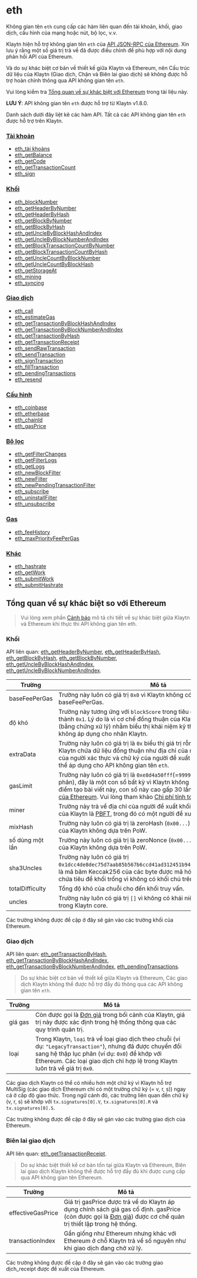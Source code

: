 # eth

Không gian tên `eth` cung cấp các hàm liên quan đến tài khoản, khối, giao dịch, cấu hình của mạng hoặc nút, bộ lọc, v.v.

Klaytn hiện hỗ trợ không gian tên `eth` của [API JSON-RPC của Ethereum](https://eth.wiki/json-rpc/API). Xin lưu ý rằng một số giá trị trả về đã được điều chỉnh để phù hợp với nội dung phản hồi API của Ethereum.

Và do sự khác biệt cơ bản về thiết kế giữa Klaytn và Ethereum, nên Cấu trúc dữ liệu của Klaytn (Giao dịch, Chặn và Biên lai giao dịch) sẽ không được hỗ trợ hoàn chỉnh thông qua API không gian tên `eth`.

Vui lòng kiểm tra [Tổng quan về sự khác biệt với Ethereum](#differences_overview_from_ethereum) trong tài liệu này.

**LƯU Ý**: API không gian tên `eth` được hỗ trợ từ Klaytn v1.8.0.

Danh sách dưới đây liệt kê các hàm API. Tất cả các API không gian tên `eth` được hỗ trợ trên Klaytn.

### [Tài khoản](./account.md) <a id="account"></a>
- [eth_tài khoảns](./account.md#eth_accounts)
- [eth_getBalance](./account.md#eth_getbalance)
- [eth_getCode](./account.md#eth_getcode)
- [eth_getTransactionCount](./account.md#eth_gettransactioncount)
- [eth_sign](./account.md#eth_sign)

### [Khối](./block.md) <a id="block"></a>
- [eth_blockNumber](./block.md#eth_blocknumber)
- [eth_getHeaderByNumber](./block.md#eth_getheaderbynumber)
- [eth_getHeaderByHash](./block.md#eth_getheaderbyhash)
- [eth_getBlockByNumber](./block.md#eth_getblockbynumber)
- [eth_getBlockByHash](./block.md#eth_getblockbyhash)
- [eth_getUncleByBlockHashAndIndex](./block.md#eth_getunclebyblockhashandindex)
- [eth_getUncleByBlockNumberAndIndex](./block.md#eth_getunclebyblocknumberandindex)
- [eth_getBlockTransactionCountByNumber](./block.md#eth_getblocktransactioncountbynumber)
- [eth_getBlockTransactionCountByHash](./block.md#eth_getblocktransactioncountbyhash)
- [eth_getUncleCountByBlockNumber](./block.md#eth_getunclecountbyblocknumber)
- [eth_getUncleCountByBlockHash](./block.md#eth_getunclecountbyblockhash)
- [eth_getStorageAt](./block.md#eth_getstorageat)
- [eth_mining](./block.md#eth_mining)
- [eth_syncing](./block.md#eth_syncing)


### [Giao dịch](./transaction.md) <a id="transaction"></a>
- [eth_call](./transaction.md#eth_call)
- [eth_estimateGas](./transaction.md#eth_estimategas)
- [eth_getTransactionByBlockHashAndIndex](./transaction.md#eth_gettransactionbyblockhashandindex)
- [eth_getTransactionByBlockNumberAndIndex](./transaction.md#eth_gettransactionbyblocknumberandindex)
- [eth_getTransactionByHash](./transaction.md#eth_gettransactionbyhash)
- [eth_getTransactionReceipt](./transaction.md#eth_gettransactionreceipt)
- [eth_sendRawTransaction](./transaction.md#eth_sendrawtransaction)
- [eth_sendTransaction](./transaction.md#eth_sendtransaction)
- [eth_signTransaction](./transaction.md#eth_signtransaction)
- [eth_fillTransaction](./transaction.md#eth_filltransaction)
- [eth_pendingTransactions](./transaction.md#eth_pendingtransactions)
- [eth_resend](./transaction.md#eth_resend)

### [Cấu hình](./config.md) <a id="configuration"></a>
- [eth_coinbase](./config.md#eth_coinbase)
- [eth_etherbase](./config.md#eth_etherbase)
- [eth_chainId](./config.md#eth_chainid)
- [eth_gasPrice](./config.md#eth_gasprice)


### [Bộ lọc](./filter.md) <a id="filter"></a>
- [eth_getFilterChanges](./filter.md#eth_getfilterchanges)
- [eth_getFilterLogs](./filter.md#eth_getfilterlogs)
- [eth_getLogs](./filter.md#eth_getlogs)
- [eth_newBlockFilter](./filter.md#eth_newblockfilter)
- [eth_newFilter](./filter.md#eth_newfilter)
- [eth_newPendingTransactionFilter](./filter.md#eth_newpendingtransactionfilter)
- [eth_subscribe](./filter.md#eth_subscribe)
- [eth_uninstallFilter](./filter.md#eth_uninstallfilter)
- [eth_unsubscribe](./filter.md#eth_unsubscribe)


### [Gas](./gas.md) <a id="gas"></a>
- [eth_feeHistory](./gas.md#eth_feehistory)
- [eth_maxPriorityFeePerGas](./gas.md#eth_maxpriorityfeepergas)

### [Khác](./misc.md) <a id="miscellaneous"></a>
- [eth_hashrate](./misc.md#eth_hashrate)
- [eth_getWork](./misc.md#eth_getwork)
- [eth_submitWork](./misc.md#eth_submitwork)
- [eth_submitHashrate](./misc.md#eth_submithashrate)

## Tổng quan về sự khác biệt so với Ethereum <a id="differences_overview_from_ethereum"></a>

> Vui lòng xem phần [Cảnh báo](./caution.md) mô tả chi tiết về sự khác biệt giữa Klaytn và Ethereum khi thực thi API không gian tên eth.

### Khối <a id="block"></a>

API liên quan: [eth_getHeaderByNumber](./block.md#eth_getHeaderByNumber), [eth_getHeaderByHash](./block.md#eth_getHeaderByHash), [eth_getBlockByHash](./block.md#eth_getBlockByHash), [eth_getBlockByNumber](./block.md#eth_getBlockByNumber), [eth_getUncleByBlockHashAndIndex](./block.md#eth_getUncleByBlockHashAndIndex), [eth_getUncleByBlockNumberAndIndex](./block.md#eth_getUncleByBlockNumberAndIndex).

| Trường          | Mô tả                                                                                                                                                                                                                                                                                                                                                                                                                                    |
| --------------- | ---------------------------------------------------------------------------------------------------------------------------------------------------------------------------------------------------------------------------------------------------------------------------------------------------------------------------------------------------------------------------------------------------------------------------------------- |
| baseFeePerGas   | Trường này luôn có giá trị `0x0` vì Klaytn không có chế độ baseFeePerGas.                                                                                                                                                                                                                                                                                                                                                                |
| độ khó          | Trường này tương ứng với `blockScore` trong tiêu đề Klaytn, được cố định thành `0x1`. Lý do là vì cơ chế đồng thuận của Klaytn không dựa trên PoW (bằng chứng xử lý) nhằm biểu thị khái niệm kỹ thuật về độ khó của khối không áp dụng cho nhân Klaytn.                                                                                                                                                                                  |
| extraData       | Trường này luôn có giá trị là `0x` biểu thị giá trị rỗng. Do `extraData` của Klaytn chứa dữ liệu đồng thuận như địa chỉ của người xác thực, chữ ký của người xác thực và chữ ký của người đề xuất nên dữ liệu này không thể áp dụng cho API không gian tên `eth`.                                                                                                                                                                        |
| gasLimit        | Trường này luôn có giá trị là `0xe8d4a50fff`(=`999999999999` ở dạng thập phân), đây là một con số bất kỳ vì Klaytn không có GasLimit. Tại thời điểm tạo bài viết này, con số này cao gấp 30 lần so với [giới hạn gas khối của Ethereum](https://ethereum.org/en/developers/docs/gas/#block-size). Vui lòng tham khảo [Chi phí tính toán](../../../learn/computation/computation-cost.md) để biết thêm chi tiết. |
| miner           | Trường này trả về địa chỉ của người đề xuất khối, vì [cơ chế đồng thuận](../../../learn/consensus-mechanism.md) của Klaytn là [PBFT](../../../learn/consensus-mechanism.md#pbft-practical-byzantine-fault-tolerance), trong đó có một người đề xuất khối thay vì thợ đào.                                                                                                                                                |
| mixHash         | Trường này luôn có giá trị là zeroHash (`0x00...`) vì cơ chế đồng thuận của Klaytn không dựa trên PoW.                                                                                                                                                                                                                                                                                                                                   |
| số dùng một lần | Trường này luôn có giá trị là zeroNonce (`0x00...`) do cơ chế đồng thuận của Klaytn không dựa trên PoW.                                                                                                                                                                                                                                                                                                                                  |
| sha3Uncles      | Trường này luôn có giá trị `0x1dcc4de8dec75d7aab85b567b6ccd41ad312451b948a7413f0a142fd40d49347`, là mã băm Keccak256 của các byte được mã hóa RLP của danh sách chứa tiêu đề khối trống vì không có khối chú trên Klaytn.                                                                                                                                                                                                                |
| totalDifficulty | Tổng độ khó của chuỗi cho đến khối truy vấn.                                                                                                                                                                                                                                                                                                                                                                                             |
| uncles          | Trường này luôn có giá trị `[]` vì không có khái niệm kỹ thuật về khối chú trong Klaytn core.                                                                                                                                                                                                                                                                                                                                            |

Các trường không được đề cập ở đây sẽ gán vào các trường khối của Ethereum.

### Giao dịch <a id="transaction"></a>

API liên quan: [eth_getTransactionByHash](./transaction.md#eth_getTransactionByHash), [eth_getTransactionByBlockHashAndIndex](./transaction.md#eth_getTransactionByBlockHashAndIndex), [eth_getTransactionByBlockNumberAndIndex](./transaction.md#eth_getTransactionByBlockNumberAndIndex), [eth_pendingTransactions](./transaction.md#eth_pendingTransactions).

> Do sự khác biệt cơ bản về thiết kế giữa Klaytn và Ethereum, Các giao dịch Klaytn không thể được hỗ trợ đầy đủ thông qua các API không gian tên `eth`.

| Trường  | Mô tả                                                                                                                                                                                                                                           |
| ------- | ----------------------------------------------------------------------------------------------------------------------------------------------------------------------------------------------------------------------------------------------- |
| giá gas | Còn được gọi là [Đơn giá](../../../learn/transaction-fees.md#unit-price) trong bối cảnh của Klaytn, giá trị này được xác định trong hệ thống thông qua các quy trình quản trị.                                         |
| loại   | Trong Klaytn, `loại` trả về loại giao dịch theo chuỗi (ví dụ: `"LegacyTransaction"`), nhưng đã được chuyển đổi sang hệ thập lục phân (ví dụ: `0x0`) để khớp với Ethereum. Các loại giao dịch chỉ hợp lệ trong Klaytn luôn trả về giá trị `0x0`. |

Các giao dịch Klaytn có thể có nhiều hơn một chữ ký vì Klaytn hỗ trợ MultiSig (các giao dịch Ethereum chỉ có một trường chữ ký (= v, r, s)) ngay cả ở cấp độ giao thức. Trong ngữ cảnh đó, các trường liên quan đến chữ ký (v, r, s) sẽ khớp với `tx.signatures[0].V`, `tx.signatures[0].R` và `tx.signatures[0].S`.

Các trường không được đề cập ở đây sẽ gán vào các trường giao dịch của Ethereum.

### Biên lai giao dịch <a id="transaction_receipt"></a>

API liên quan: [eth_getTransactionReceipt](./transaction.md#eth_getTransactionReceipt).

> Do sự khác biệt thiết kế cơ bản tồn tại giữa Klaytn và Ethereum, Biên lai giao dịch Klaytn không thể được hỗ trợ đầy đủ khi được cung cấp qua API không gian tên Ethereum.

| Trường            | Mô tả                                                                                                                                                                                                                                  |
| ----------------- | -------------------------------------------------------------------------------------------------------------------------------------------------------------------------------------------------------------------------------------- |
| effectiveGasPrice | Giá trị gasPrice được trả về do Klaytn áp dụng chính sách giá gas cố định. gasPrice (còn được gọi là [Đơn giá](../../../learn/transaction-fees.md#unit-price)) được cơ chế quản trị thiết lập trong hệ thống. |
| transactionIndex  | Gần giống như Ethereum nhưng khác với Ethereum ở chỗ Klaytn trả về số nguyên như khi giao dịch đang chờ xử lý.                                                                                                                         |

Các trường không được đề cập ở đây sẽ gán vào các trường giao dịch_receipt được đề xuất của Ethereum.
